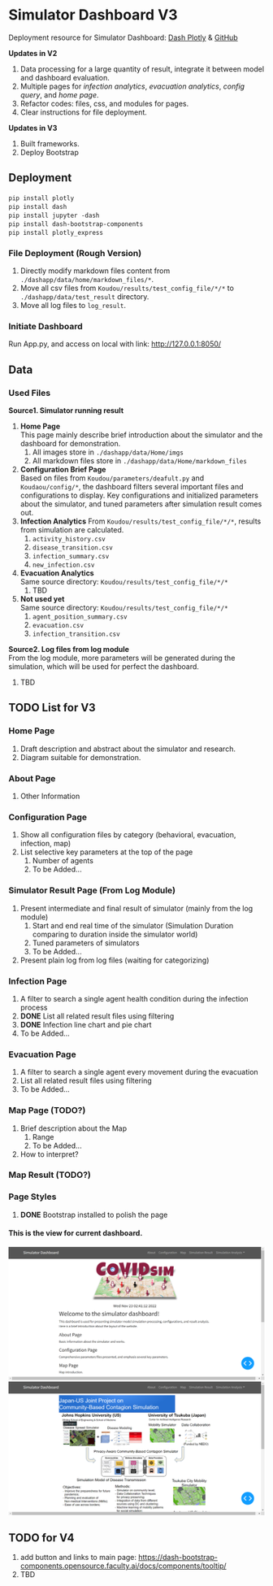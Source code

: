 # Simulator Dashboard V3
Deployment resource for Simulator Dashboard: [Dash Plotly](https://plotly.com/dash ) & [GitHub](https://github.com/plotly/dash ) <br>

**Updates in V2**
1. Data processing for a large quantity of result, integrate it between model and dashboard evaluation.
2. Multiple pages for <em>infection analytics</em>, <em>evacuation analytics</em>, <em>config query</em>, and <em>home page</em>.
3. Refactor codes: files, css, and modules for pages.
4. Clear instructions for file deployment.

**Updates in V3**
1. Built frameworks.
2. Deploy Bootstrap 

## Deployment
``pip install plotly`` <br>
``pip install dash``<br>
``pip install jupyter -dash``<br>
``pip install dash-bootstrap-components``<br>
``pip install plotly_express``
### File Deployment (Rough Version)
1. Directly modify markdown files content from `./dashapp/data/home/markdown_files/*`.
2. Move all csv files from `Koudou/results/test_config_file/*/*` to `./dashapp/data/test_result` directory.
3. Move all log files to `log_result`.
### Initiate Dashboard
Run App.py, and access on local with link:
http://127.0.0.1:8050/


## Data
### Used Files
<strong>Source1. Simulator running result</strong>
1. <strong>Home Page</strong> <br>
   This page mainly describe brief introduction about the simulator and the dashboard for demonstration.
   1. All images store in `./dashapp/data/Home/imgs`
   2. All markdown files store in `./dashapp/data/Home/markdown_files` 
2. <strong>Configuration Brief Page</strong> <br>
   Based on files from `Koudou/parameters/deafult.py` and `Koudaou/config/*`, the dashboard filters several important files 
   and configurations to display. Key configurations and initialized parameters about the simulator, and tuned parameters after simulation result comes out.
3. <strong>Infection Analytics</strong>
   From `Koudou/results/test_config_file/*/*`, results from simulation are calculated.
   1. `activity_history.csv`
   2. `disease_transition.csv`
   3. `infection_summary.csv`
   4. `new_infection.csv`
4. <strong>Evacuation Analytics</strong> <br>
   Same source directory: `Koudou/results/test_config_file/*/*`
   1. TBD
5. <strong>Not used yet</strong> <br>
   Same source directory: `Koudou/results/test_config_file/*/*`
   1. `agent_position_summary.csv`
   2. `evacuation.csv`
   3. `infection_transition.csv`

<strong>Source2. Log files from log module</strong> <br>
From the log module, more parameters will be generated during the simulation, which will be used for perfect the dashboard.
1. TBD


## TODO List for V3
### Home Page
1. Draft description and abstract about the simulator and research.
2. Diagram suitable for demonstration.
### About Page
1. Other Information
### Configuration Page
1. Show all configuration files by category (behavioral, evacuation, infection, map)
2. List selective key parameters at the top of the page
   1. Number of agents
   2. To be Added...
### Simulator Result Page (From Log Module)
1. Present intermediate and final result of simulator (mainly from the log module)
   1. Start and end real time of the simulator (Simulation Duration comparing to duration inside the simulator world)
   2. Tuned parameters of simulators
   3. To be Added...
2. Present plain log from log files (waiting for categorizing)
### Infection Page
1. A filter to search a single agent health condition during the infection process
2. <strong>DONE</strong> List all related result files using filtering
3. <strong>DONE</strong> Infection line chart and pie chart
4. To be Added...
### Evacuation Page
1. A filter to search a single agent every movement during the evacuation
2. List all related result files using filtering
3. To be Added...
### Map Page (TODO?)
1. Brief description about the Map
   1. Range
   2. To be Added...
2. How to interpret?   
### Map Result (TODO?)
### Page Styles
1. <strong>DONE</strong> Bootstrap installed to polish the page

#### This is the view for current dashboard.
![](assets/db1.png)
![](assets/db2.png)


## TODO for V4
1. add button and links to main page: https://dash-bootstrap-components.opensource.faculty.ai/docs/components/tooltip/
2. TBD